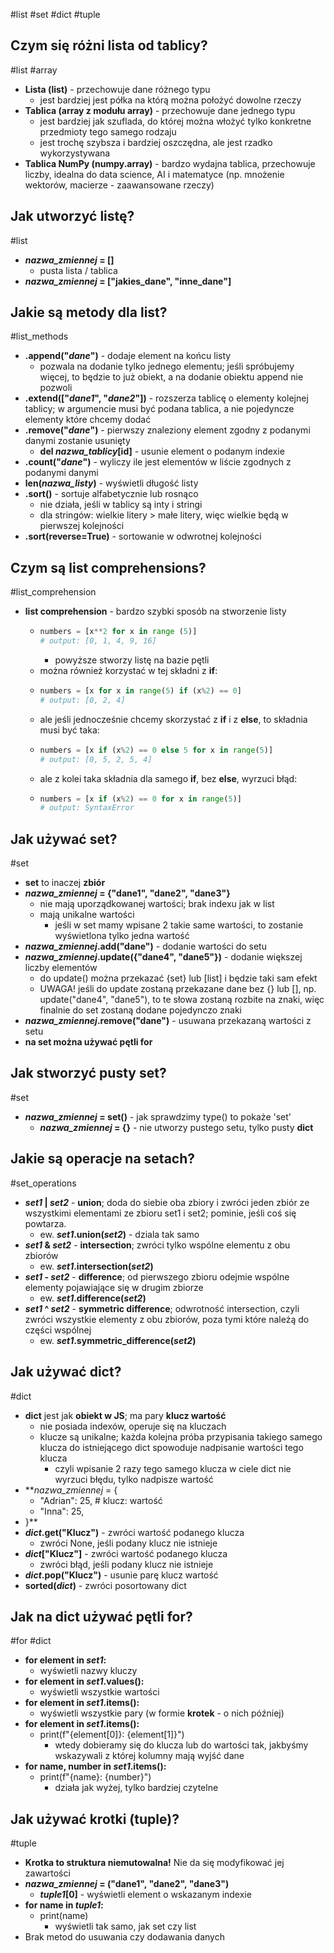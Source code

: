 #list #set #dict #tuple
## Czym się różni lista od tablicy?
#list #array
- **Lista (list)** - przechowuje dane różnego typu
	- jest bardziej jest półka na którą można położyć dowolne rzeczy
- **Tablica (array z modułu array)** - przechowuje dane jednego typu
	- jest bardziej jak szuflada, do której można włożyć tylko konkretne przedmioty tego samego rodzaju 
	- jest trochę szybsza i bardziej oszczędna, ale jest rzadko wykorzystywana
- **Tablica NumPy (numpy.array)** - bardzo wydajna tablica, przechowuje liczby, idealna do data science, AI i matematyce (np. mnożenie wektorów, macierze - zaawansowane rzeczy)
## Jak utworzyć listę?
#list
- ***nazwa_zmiennej* = \[]**
	- pusta lista / tablica
- ***nazwa_zmiennej* = \["jakies_dane", "inne_dane"]**

## Jakie są metody dla list?
#list_methods
- **.append("*dane*")** - dodaje element na końcu listy
	- pozwala na dodanie tylko jednego elementu; jeśli spróbujemy więcej, to będzie to już obiekt, a na dodanie obiektu append nie pozwoli
- **.extend(\["*dane1*", "*dane2*"])** - rozszerza tablicę o elementy kolejnej tablicy; w argumencie musi być podana tablica, a nie pojedyncze elementy które chcemy dodać
- **.remove("*dane*")** - pierwszy znaleziony element zgodny z podanymi danymi zostanie usunięty
	- **del *nazwa_tablicy*\[id]** - usunie element o podanym indexie
- **.count("*dane*")** - wyliczy ile jest elementów w liście zgodnych z podanymi danymi
- **len(*nazwa_listy*)** - wyświetli długość listy
- **.sort()** - sortuje alfabetycznie lub rosnąco
	- nie działa, jeśli w tablicy są inty i stringi
	- dla stringów: wielkie litery > małe litery, więc wielkie będą w pierwszej kolejności
- **.sort(reverse=True)** - sortowanie w odwrotnej kolejności

## Czym są list comprehensions?
#list_comprehension
- **list comprehension** - bardzo szybki sposób na stworzenie listy
	- ```python
	  numbers = [x**2 for x in range (5)]
	  # output: [0, 1, 4, 9, 16]
	  ```
		- powyższe stworzy listę na bazie pętli
	- można również korzystać w tej składni z **if**:
	- ```python
	  numbers = [x for x in range(5) if (x%2) == 0]
	  # output: [0, 2, 4]
	  ```
	- ale jeśli jednocześnie chcemy skorzystać z **if** i z **else**, to składnia musi być taka:
	- ```python
	  numbers = [x if (x%2) == 0 else 5 for x in range(5)]
	  # output: [0, 5, 2, 5, 4]
	  ```
	- ale z kolei taka składnia dla samego **if**, bez **else**, wyrzuci błąd:
	- ```python
	  numbers = [x if (x%2) == 0 for x in range(5)]
	  # output: SyntaxError
	  ```
## Jak używać set?
#set 
- **set** to inaczej **zbiór**
- ***nazwa_zmiennej* = {"dane1", "dane2", "dane3"}**
	- nie mają uporządkowanej wartości; brak indexu jak w list
	- mają unikalne wartości
		- jeśli w set mamy wpisane 2 takie same wartości, to zostanie wyświetlona tylko jedna wartość
- ***nazwa_zmiennej*.add("dane")** - dodanie wartości do setu
- ***nazwa_zmiennej*.update({"dane4", "dane5"})** - dodanie większej liczby elementów
	- do update() można przekazać {set} lub \[list] i będzie taki sam efekt
	- UWAGA! jeśli do update zostaną przekazane dane bez {} lub \[], np. update("dane4", "dane5"), to te słowa zostaną rozbite na znaki, więc finalnie do set zostaną dodane pojedynczo znaki
- ***nazwa_zmiennej*.remove("dane")** - usuwana przekazaną wartości z setu
- **na set można używać pętli for**

## Jak stworzyć pusty set?
#set 
- ***nazwa_zmiennej* = set()** - jak sprawdzimy type() to pokaże 'set'
	- ***nazwa_zmiennej* = {}** - nie utworzy pustego setu, tylko pusty **dict**

## Jakie są operacje na setach?
#set_operations
- ***set1* | *set2*** - **union**; doda do siebie oba zbiory i zwróci jeden zbiór ze wszystkimi elementami ze zbioru set1 i set2; pominie, jeśli coś się powtarza.
	- ew. ***set1*.union(*set2*)** - dziala tak samo
- ***set1* & *set2*** - **intersection**; zwróci tylko wspólne elementu z obu zbiorów
	- ew. ***set1*.intersection(*set2*)**
- ***set1* - *set2*** - **difference**; od pierwszego zbioru odejmie wspólne elementy pojawiające się w drugim zbiorze
	- ew. ***set1*.difference(*set2*)**
- ***set1* ^ *set2*** - **symmetric difference**; odwrotność intersection, czyli zwróci wszystkie elementy z obu zbiorów, poza tymi które należą do części wspólnej
	- ew. ***set1*.symmetric_difference(*set2*)**

## Jak używać dict?
#dict
- **dict** jest jak **obiekt w JS**; ma pary **klucz wartość**
	- nie posiada indexów, operuje się na kluczach
	- klucze są unikalne; każda kolejna próba przypisania takiego samego klucza do istniejącego dict spowoduje nadpisanie wartości tego klucza
		- czyli wpisanie 2 razy tego samego klucza w ciele dict nie wyrzuci błędu, tylko nadpisze wartość
- ***nazwa_zmiennej* = {
	- "Adrian": 25, # klucz: wartość
	- "Inna": 25,
- }**
- ***dict*.get("Klucz")** - zwróci wartość podanego klucza
	- zwróci None, jeśli podany klucz nie istnieje
- ***dict*\["Klucz"]** - zwróci wartość podanego klucza
	- zwróci błąd, jeśli podany klucz nie istnieje
- ***dict*.pop("Klucz")** - usunie parę klucz wartość
- **sorted(*dict*)** - zwróci posortowany dict

## Jak na dict używać pętli for?
#for #dict
- **for element in *set1*:**
	- wyświetli nazwy kluczy
- **for element in *set1*.values():**
	- wyświetli wszystkie wartości
- **for element in *set1*.items():**
	- wyświetli wszystkie pary (w formie **krotek** - o nich później)
- **for element in *set1*.items():**
	- print(f"{element\[0]}: {element\[1]}")
		- wtedy dobieramy się do klucza lub do wartości tak, jakbyśmy wskazywali z której kolumny mają wyjść dane
- **for name, number in *set1*.items():**
	- print(f"{name}: {number}")
		- działa jak wyżej, tylko bardziej czytelne
## Jak używać krotki (tuple)?
#tuple
- **Krotka to struktura niemutowalna!** Nie da się modyfikować jej zawartości
- ***nazwa_zmiennej* = ("dane1", "dane2", "dane3")**
	- ***tuple1*\[0]** - wyświetli element o wskazanym indexie
- **for name in *tuple1*:**
	- print(name)
		- wyświetli tak samo, jak set czy list
- Brak metod do usuwania czy dodawania danych